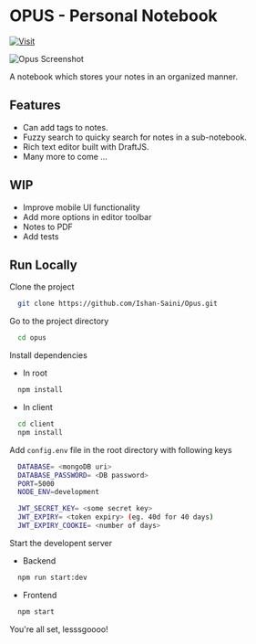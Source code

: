 
# OPUS - Personal Notebook 

[![Visit](https://img.shields.io/static/v1?label=VISIT&message=HERE&color=brightgreen)](https://opus-notebook.herokuapp.com/)



![Opus Screenshot](https://i.ibb.co/tB8hh3H/opus1.png)


A notebook which stores your notes in an organized manner.


## Features

- Can add tags to notes.
- Fuzzy search to quicky search for notes in a sub-notebook.
- Rich text editor built with DraftJS.
- Many more to come ...


## WIP

- Improve mobile UI functionality
- Add more options in editor toolbar
- Notes to PDF
- Add tests
## Run Locally

Clone the project

```bash
  git clone https://github.com/Ishan-Saini/Opus.git
```

Go to the project directory

```bash
  cd opus
```

Install dependencies

- In root

```bash
  npm install
```
- In client

```bash
  cd client  
  npm install
```

Add `config.env` file in the root directory with following keys

```bash
  DATABASE= <mongoDB uri>
  DATABASE_PASSWORD= <DB password>
  PORT=5000
  NODE_ENV=development

  JWT_SECRET_KEY= <some secret key>
  JWT_EXPIRY= <token expiry> (eg. 40d for 40 days)
  JWT_EXPIRY_COOKIE= <number of days>
```


Start the developent server

- Backend

```bash
  npm run start:dev
```

- Frontend

```bash
  npm start
```

You're all set, lesssgoooo!